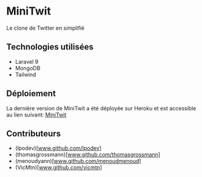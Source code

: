 # MiniTwit
Le clone de Twitter en simplifié

## Technologies utilisées
- Laravel 9
- MongoDB
- Tailwind

## Déploiement
La dernière version de MiniTwit a été déployée sur Heroku et est accessible au lien suivant: [MiniTwit](www.minitwit.social)

## Contributeurs
- (lpodev)[www.github.com/lpodev]
- (thomasgrossmann)[www.github.com/thomasgrossmann]
- (menoudyann)[www.github.com/menoudmenoud]
- (VicMtn)[www.github.com/vicmtn]
